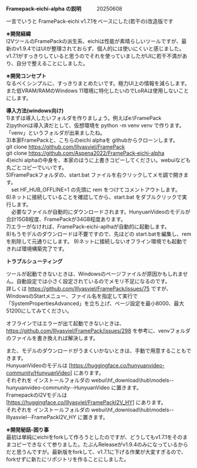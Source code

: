 <b>Framepack-eichi-alpha の説明</b>　　　20250608

一言でいうと
FramePack-eichi v1.7.1をベースにした(若干の)改造版です

<b>※開発経緯</b><br>
I2VツールのFramePackの派生系、eichiは性能が素晴らしいツールですが、最新のv1.9.4ではUIが整理されておらず、個人的には使いにくいと感じました。
v1.7.1がすっきりしていると思うのでそれを使っていましたがUIに若干不満があり、自分で整えることにしました。

<b>※開発コンセプト</b><br>
なるべくシンプルに、すっきりまとめたいです。極力UI上の情報を減らします。また低VRAM/RAMのWindows 11環境に特化したいのでLoRAは使用しないことにします。


<b>導入方法(windows向け)</b><br>
1)まずは導入したいフォルダを作りましょう。例えばe:\FramePack<br>
2)pythonは導入済だとして、仮想環境を python -m venv venv で作ります。「venv」というフォルダが出来ましたね。<br>
3)本家FramePackと、こちらのeichi alphaを githubからクローンします。<br>
git clone https://github.com/lllyasviel/FramePack <br>
git clone https://github.com/Aspena2022/FramePack-eichi-alpha <br>
4)eichi alphaの中身を、本家のほうに上書きコピーしてください。webuiなども丸ごとコピーでいいです。<br>
5)FramePackフォルダの、start.bat ファイルを右クリックしてメモ調で開きます。<br>
　set HF_HUB_OFFLINE=1 の先頭に rem をつけてコメントアウトします。<br>
6)ネットに接続していることを確認してから、start.bat をダブルクリックで実行します。<br>
　必要なファイルが自動的にダウンロードされます。HunyuanVideoのモデルが合計15GB程度、FramePackが34GB程度あります。<br>
7)エラーがなければ、FramePack-eichi-aplhaが自動的に起動します。<br>
8)もうモデルのダウンロードは不要ですので、先ほどの start.batを編集し、remを削除して元通りにします。
9)ネットに接続しないオフライン環境でも起動できれば環境構築完了です。


<b>トラブルシューティング</b><br>

ツールが起動できないときは、Windowsのページファイルが原因かもしれません。自動設定では小さく設定されているのでメモリ不足になるのです。<br>
詳しくは https://github.com/lllyasviel/FramePack/issues/75 ですが、<br>
WindowsのStartメニュー、ファイル名を指定して実行で「SystemPropertiesAdvanced」を立ち上げ、ページ設定を最小8000、最大51200にしてみてください。<br>

オフラインではエラーが出て起動できないときは、https://github.com/lllyasviel/FramePack/issues/298 を参考に、venvフォルダのファイルを書き換えれば解決します。

また、モデルのダウンロードがうまくいかないときは、手動で用意することもできます。<br>
HunyuanVideoのモデルは [https://huggingface.co/hunyuanvideo-community/HunyuanVideo] にあります。<br>
それぞれを インストールフォルダの webui\hf_download\hub\models--hunyuanvideo-community--HunyuanVideo に置きます。<br>
FramepackのI2Vモデルは [https://huggingface.co/lllyasviel/FramePackI2V_HY] にあります。<br>
それぞれを インストールフォルダの webui\hf_download\hub\models--lllyasviel--FramePackI2V_HY に置きます。<br>



<b>※開発秘話-困り事</b><br>
最初は単純にeichiをforkして作ろうとしたのですが、どうしてもv1.7.1をそのままコピーできなくて参りました。たぶんReleaseがv1.9.4のみになっているからだと思うんですが。最新版をforkして、v1.7.1に下げる作業が大変すぎるので、forkせずに新たにリポジトリを作ることにしました。
